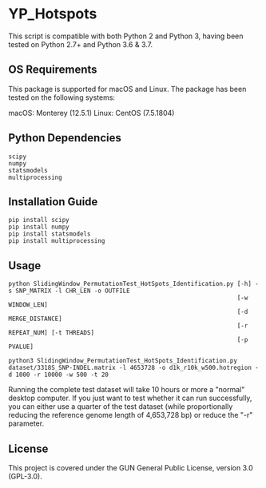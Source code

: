 # YP_Hotspots
This script is compatible with both Python 2 and Python 3, having been tested on Python 2.7+ and Python 3.6 & 3.7. 

## OS Requirements

This package is supported for macOS and Linux. The package has been tested on the following systems:

macOS: Monterey (12.5.1)
Linux: CentOS (7.5.1804)

## Python Dependencies
```
scipy  
numpy  
statsmodels  
multiprocessing  
```

## Installation Guide
```
pip install scipy  
pip install numpy  
pip install statsmodels  
pip install multiprocessing
```

## Usage
```
python SlidingWindow_PermutationTest_HotSpots_Identification.py [-h] -s SNP_MATRIX -l CHR_LEN -o OUTFILE
                                                                [-w WINDOW_LEN]
                                                                [-d MERGE_DISTANCE]  
                                                                [-r REPEAT_NUM] [-t THREADS]  
                                                                [-p PVALUE]
```

`
python3 SlidingWindow_PermutationTest_HotSpots_Identification.py dataset/3318S_SNP-INDEL.matrix
-l 4653728 -o d1k_r10k_w500.hotregion -d 1000 -r 10000 -w 500 -t 20
`

Running the complete test dataset will take 10 hours or more a "normal" desktop computer. If you just want to test whether it can run successfully, you can either use a quarter of the test dataset (while proportionally reducing the reference genome length of 4,653,728 bp) or reduce the "-r" parameter.

## License
This project is covered under the GUN General Public License, version 3.0 (GPL-3.0).
